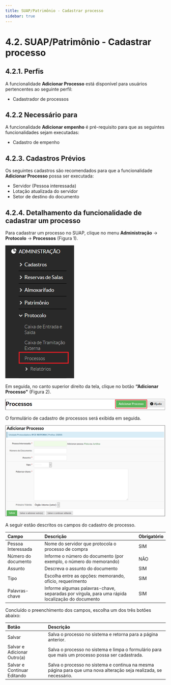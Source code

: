 ```yaml
---
title: SUAP/Patrimônio - Cadastrar processo
sidebar: true
---
```

# 4.2. SUAP/Patrimônio - Cadastrar processo

## 4.2.1. Perfis

A funcionalidade **Adicionar Processo** está disponível para usuários pertencentes ao seguinte perfil:

  * Cadastrador de processos
  
## 4.2.2 Necessário para

A funcionalidade **Adicionar empenho** é pré-requisito para que as seguintes funcionalidades sejam executadas:

  * Cadastro de empenho

## 4.2.3. Cadastros Prévios

Os seguintes cadastros são recomendados para que a funcionalidade **Adicionar Processo** possa ser executada:

  * Servidor (Pessoa interessada)
  * Lotação atualizada do servidor
  * Setor de destino do documento
  
## 4.2.4. Detalhamento da funcionalidade de cadastrar um processo

Para cadastrar um processo no SUAP, clique no menu **Administração** → **Protocolo** → **Processos** (Figura 1).

![menu_processos](../images/menu_processos.png)

Em seguida, no canto superior direito da tela, clique no botão **“Adicionar  Processo"** (Figura 2). 

![btn_add_processos](../images/btn_add_processos.png)

O formulário de cadastro de processos será exibida em seguida.

![form_cadastrar_processo](../images/form_cadastrar_processo.png)

A seguir estão descritos os campos do cadastro de processo. 


|Campo|Descrição|Obrigatório|
| :----| :------| :---------|
|Pessoa Interessada|Nome do servidor que protocola o processo de compra|SIM|
|Número do documento|Informe o número do documento (por exemplo, o número do memorando)|NÃO|
|Assunto|Descreva o assunto do documento|SIM|
|Tipo|Escolha entre as opções: memorando, ofício, requerimento|SIM|
|Palavras-chave|Informe algumas palavras-chave, separadas por vírgula, para uma rápida localização do documento|SIM|

Concluído o preenchimento dos campos, escolha um dos três botões abaixo: 

|Botão|Descrição|
| :----| :------|
|Salvar|Salva o processo no sistema e retorna para a página anterior.|
|Salvar e Adicionar Outro(a)|Salva o processo no sistema e limpa o formulário para que mais um processo possa ser cadastrada.|
|Salvar e Continuar Editando |Salva o processo no sistema e continua na mesma página para que uma nova alteração seja realizada, se necessário.|
